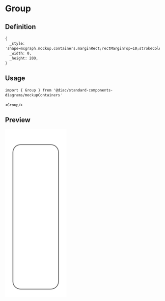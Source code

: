 # Group

## Definition

```
{
  _style: 'shape=mxgraph.mockup.containers.marginRect;rectMarginTop=10;strokeColor=#666666;strokeWidth=1;dashed=0;rounded=1;arcSize=5;recursiveResize=0;html=1;whiteSpace=wrap;',
  _width: 0,
  _height: 200,
}
```

## Usage

```
import { Group } from '@diac/standard-components-diagrams/mockupContainers'

<Group/>
```

## Preview

<img src="./group.png" width="200"/>
